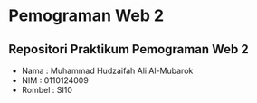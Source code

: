 # Pemograman  Web 2

## Repositori Praktikum Pemograman Web 2

- Nama : Muhammad Hudzaifah Ali Al-Mubarok
- NIM : 0110124009
- Rombel : SI10